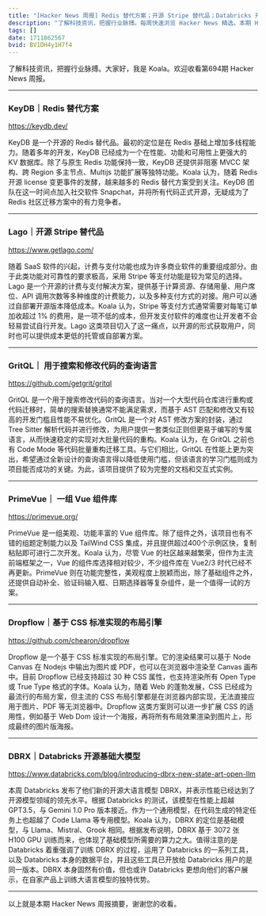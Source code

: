 ```yaml
---
title: "[Hacker News 周报] Redis 替代方案；开源 Stripe 替代品；Databricks 开源基础大模型"
description: "了解科技资讯，把握行业脉搏。每周快速浏览 Hacker News 精选。本期 Hacker Newsletter 地址：https://mailchi.mp/hackernewsletter/694"
tags: []
date: 1711862567
bvid: BV1DH4y1H7f4
---
```

了解科技资讯，把握行业脉搏。大家好，我是 Koala。欢迎收看第694期 Hacker News 周报。

---

### KeyDB｜Redis 替代方案
https://keydb.dev/

KeyDB 是一个开源的 Redis 替代品。最初的定位是在 Redis 基础上增加多线程能力。随着多年的开发，KeyDB 已经成为一个在性能、功能和可用性上更强大的 KV 数据库。除了与原生 Redis 功能保持一致，KeyDB 还提供非阻塞 MVCC 架构、跨 Region 多主节点、Multijs 功能扩展等独特功能。Koala 认为，随着 Redis 开源 license 变更事件的发酵，越来越多的 Redis 替代方案受到关注。KeyDB 团队在这一时间点加入社交软件 Snapchat，并将所有代码正式开源，无疑成为了 Redis 社区迁移方案中的有力竞争者。

---

### Lago｜开源 Stripe 替代品
https://www.getlago.com/

随着 SaaS 软件的兴起，计费与支付功能也成为许多商业软件的重要组成部分。由于此类功能对可靠性的要求极高，采用 Stripe 等支付功能是较为常见的选择。Lago 是一个开源的计费与支付解决方案，提供基于计算资源、存储用量、用户席位、API 调用次数等多种维度的计费能力，以及多种支付方式的对接。用户可以通过自部署开源版本降低成本。Koala 认为，Stripe 等支付方式通常需要对每笔订单加收超过 1% 的费用，是一项不低的成本，但开发支付软件的难度也让开发者不会轻易尝试自行开发。Lago 这类项目切入了这一痛点，以开源的形式获取用户，同时也可以提供成本更低的托管或自部署方案。

---

### GritQL｜ 用于搜索和修改代码的查询语言
https://github.com/getgrit/gritql

GritQL 是一个用于搜索修改代码的查询语言。当对一个大型代码仓库进行重构或代码迁移时，简单的搜索替换通常不能满足需求，而基于 AST 匹配和修改又有较高的开发门槛且性能不易优化。GritQL 是一个对 AST 修改方案的封装，通过 Tree Sitter 解析代码并进行修改，为用户提供一套类似正则但更易于编写的专属语言，从而快速稳定的实现对大批量代码的重构。Koala 认为，在 GritQL 之前也有 Code Mode 等代码批量重构迁移工具。与它们相比，GritQL 在性能上更为突出，希望通过全新设计的查询语言得以降低使用门槛，但该语言的学习门槛则成为项目能否成功的关键。为此，该项目提供了较为完整的文档和交互式实例。

---

### PrimeVue｜ 一组 Vue 组件库
https://primevue.org/

PrimeVue 是一组美观、功能丰富的 Vue 组件库。除了组件之外，该项目也有不错的组题定制能力以及 TailWind CSS 集成，并且提供超过400个示例区快，复制粘贴即可进行二次开发。Koala 认为，尽管 Vue 的社区越来越繁荣，但作为主流前端框架之一，Vue 的组件库选择相对较少，不少组件库在 Vue2/3 时代已经不再更新。PrimeVue 则在功能完整性，美观程度上脱颖而出，除了基础组件之外，还提供自动补全、验证码输入框、日期选择器等复杂组件，是一个值得一试的方案。

---

### Dropflow｜基于 CSS 标准实现的布局引擎
https://github.com/chearon/dropflow

Dropflow 是一个基于 CSS 标准实现的布局引擎。它的渲染结果可以基于 Node Canvas 在 Nodejs 中输出为图片或 PDF，也可以在浏览器中渲染至 Canvas 画布中。目前 Dropflow 已经支持超过 30 种 CSS 属性，也支持渲染所有 Open Type 或 True Type 格式的字体。Koala 认为，随着 Web 的蓬勃发展，CSS 已经成为最流行的布局方案，但主流的 CSS 布局引擎都是在浏览器内部实现，无法直接应用于图片、PDF 等无浏览器中。Dropflow 这类方案则可以进一步扩展 CSS 的适用性，例如基于 Web Dom 设计一个海报，再将所有布局效果渲染到图片上，形成最终的图片版海报。

---

### DBRX｜Databricks 开源基础大模型
https://www.databricks.com/blog/introducing-dbrx-new-state-art-open-llm

本周 Databricks 发布了他们新的开源大语言模型 DBRX，并表示性能已经达到了开源模型领域的领先水平。根据 Databricks 的测试，该模型在性能上超越 GPT3.5，与 Gemini 1.0 Pro 版本接近。作为一个通用模型，在代码生成的特定任务上也超越了 Code Llama 等专用模型。Koala 认为，DBRX 的定位是基础模型，与 Llama、Mistral、Grook 相同。根据发布说明，DBRX 基于 3072 张 H100 GPU 训练而来，也体现了基础模型所需要的算力之大。值得注意的是 Databricks 着重强调了训练 DBRX 的过程，运用了 Databricks 的一系列工具，以及 Databricks 本身的数据平台，并且这些工具已开放给 Databricks 用户的是同一版本。DBRX 本身固然有价值，但也或许 Databricks 更想向他们的客户展示，在自家产品上训练大语言模型的独特优势。

---

以上就是本期 Hacker News 周报摘要，谢谢您的收看。


